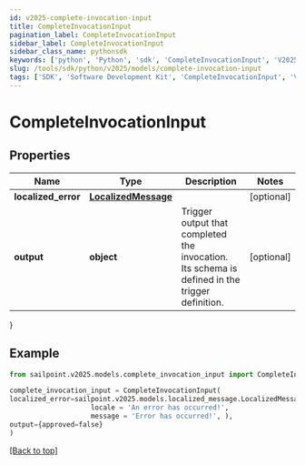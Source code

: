 ```yaml
---
id: v2025-complete-invocation-input
title: CompleteInvocationInput
pagination_label: CompleteInvocationInput
sidebar_label: CompleteInvocationInput
sidebar_class_name: pythonsdk
keywords: ['python', 'Python', 'sdk', 'CompleteInvocationInput', 'V2025CompleteInvocationInput'] 
slug: /tools/sdk/python/v2025/models/complete-invocation-input
tags: ['SDK', 'Software Development Kit', 'CompleteInvocationInput', 'V2025CompleteInvocationInput']
---
```


# CompleteInvocationInput


## Properties

Name | Type | Description | Notes
------------ | ------------- | ------------- | -------------
**localized_error** | [**LocalizedMessage**](localized-message) |  | [optional] 
**output** | **object** | Trigger output that completed the invocation. Its schema is defined in the trigger definition. | [optional] 
}

## Example

```python
from sailpoint.v2025.models.complete_invocation_input import CompleteInvocationInput

complete_invocation_input = CompleteInvocationInput(
localized_error=sailpoint.v2025.models.localized_message.LocalizedMessage(
                    locale = 'An error has occurred!', 
                    message = 'Error has occurred!', ),
output={approved=false}
)

```
[[Back to top]](#) 

